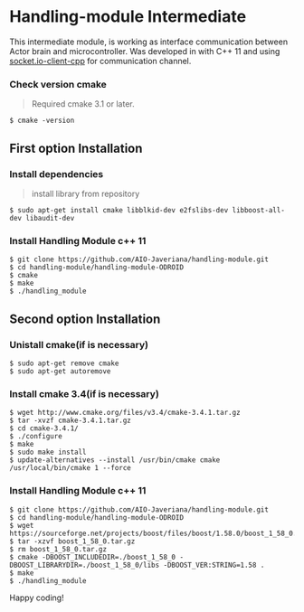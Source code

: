 # Handling-module Intermediate

This intermediate module, is working as interface communication between Actor brain and microcontroller. Was developed in with C++ 11 and using [socket.io-client-cpp](https://github.com/socketio/socket.io-client-cpp) for communication channel.

### Check version cmake
> Required cmake 3.1 or later.

    $ cmake -version

## First option Installation

### Install dependencies    
> install library from repository

    $ sudo apt-get install cmake libblkid-dev e2fslibs-dev libboost-all-dev libaudit-dev

### Install Handling Module c++ 11
    $ git clone https://github.com/AIO-Javeriana/handling-module.git
    $ cd handling-module/handling-module-ODROID
    $ cmake
    $ make
    $ ./handling_module

## Second option Installation

### Unistall cmake(if is necessary)
    $ sudo apt-get remove cmake
    $ sudo apt-get autoremove
### Install cmake 3.4(if is necessary)
    $ wget http://www.cmake.org/files/v3.4/cmake-3.4.1.tar.gz
    $ tar -xvzf cmake-3.4.1.tar.gz
    $ cd cmake-3.4.1/
    $ ./configure
    $ make
    $ sudo make install
    $ update-alternatives --install /usr/bin/cmake cmake /usr/local/bin/cmake 1 --force

### Install Handling Module c++ 11

    $ git clone https://github.com/AIO-Javeriana/handling-module.git
    $ cd handling-module/handling-module-ODROID
    $ wget https://sourceforge.net/projects/boost/files/boost/1.58.0/boost_1_58_0.tar.gz
    $ tar -xzvf boost_1_58_0.tar.gz
    $ rm boost_1_58_0.tar.gz
    $ cmake -DBOOST_INCLUDEDIR=./boost_1_58_0 -DBOOST_LIBRARYDIR=./boost_1_58_0/libs -DBOOST_VER:STRING=1.58 .
    $ make
    $ ./handling_module

Happy coding!
